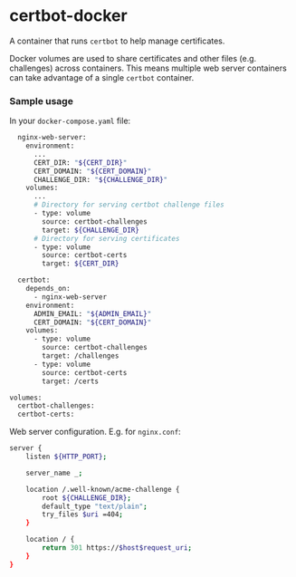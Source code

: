 # certbot-docker

A container that runs `certbot` to help manage certificates. 

Docker volumes are used to share certificates and other files (e.g. challenges) across containers. This means multiple web server containers can take advantage of a single `certbot` container.  

### Sample usage
In your `docker-compose.yaml` file:

```bash
  nginx-web-server:
    environment:
      ...
      CERT_DIR: "${CERT_DIR}"
      CERT_DOMAIN: "${CERT_DOMAIN}"
      CHALLENGE_DIR: "${CHALLENGE_DIR}"
    volumes:
      ...
      # Directory for serving certbot challenge files
      - type: volume
        source: certbot-challenges
        target: ${CHALLENGE_DIR}
      # Directory for serving certificates
      - type: volume
        source: certbot-certs
        target: ${CERT_DIR}

  certbot:
    depends_on:
      - nginx-web-server
    environment:
      ADMIN_EMAIL: "${ADMIN_EMAIL}"
      CERT_DOMAIN: "${CERT_DOMAIN}"
    volumes:
      - type: volume
        source: certbot-challenges
        target: /challenges
      - type: volume
        source: certbot-certs
        target: /certs

volumes:
  certbot-challenges:
  certbot-certs:
```

Web server configuration. E.g. for `nginx.conf`:

```bash
server {
    listen ${HTTP_PORT};

    server_name _;

    location /.well-known/acme-challenge {
        root ${CHALLENGE_DIR};
        default_type "text/plain";
        try_files $uri =404;
    }

    location / {
        return 301 https://$host$request_uri;
    }
}
```